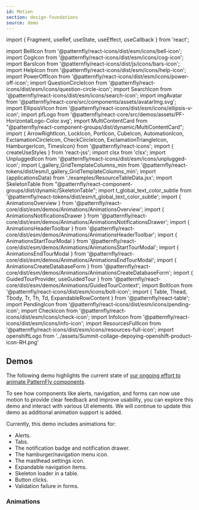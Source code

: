 ```yaml
---
id: Motion
section: design-foundations
source: demo
---
```


import { Fragment, useRef, useState, useEffect, useCallback } from 'react';

import BellIcon from '@patternfly/react-icons/dist/esm/icons/bell-icon';
import CogIcon from '@patternfly/react-icons/dist/esm/icons/cog-icon';
import BarsIcon from '@patternfly/react-icons/dist/js/icons/bars-icon';
import HelpIcon from '@patternfly/react-icons/dist/esm/icons/help-icon';
import PowerOffIcon from '@patternfly/react-icons/dist/esm/icons/power-off-icon';
import QuestionCircleIcon from '@patternfly/react-icons/dist/esm/icons/question-circle-icon';
import SearchIcon from '@patternfly/react-icons/dist/esm/icons/search-icon';
import imgAvatar from '@patternfly/react-core/src/components/assets/avatarImg.svg';
import EllipsisVIcon from '@patternfly/react-icons/dist/esm/icons/ellipsis-v-icon';
import pfLogo from '@patternfly/react-core/src/demos/assets/PF-HorizontalLogo-Color.svg';
import MultiContentCard from "@patternfly/react-component-groups/dist/dynamic/MultiContentCard";
import { ArrowRightIcon, LockIcon, PortIcon, CubeIcon, AutomationIcon, ExclamationCircleIcon, CheckCircleIcon, ExclamationTriangleIcon, HamburgerIcon, TimesIcon} from '@patternfly/react-icons';
import { createUseStyles } from 'react-jss';
import clsx from 'clsx';
import UnpluggedIcon from '@patternfly/react-icons/dist/esm/icons/unplugged-icon';
import l_gallery_GridTemplateColumns_min from '@patternfly/react-tokens/dist/esm/l_gallery_GridTemplateColumns_min';
import {applicationsData} from './examples/ResourceTableData.jsx';
import SkeletonTable from "@patternfly/react-component-groups/dist/dynamic/SkeletonTable";
import t_global_text_color_subtle from '@patternfly/react-tokens/dist/esm/t_global_text_color_subtle';
import { AnimationsOverview } from '@patternfly/react-core/dist/esm/demos/Animations/AnimationsOverview';
import { AnimationsNotificationsDrawer } from '@patternfly/react-core/dist/esm/demos/Animations/AnimationsNotificationsDrawer';
import { AnimationsHeaderToolbar } from '@patternfly/react-core/dist/esm/demos/Animations/AnimationsHeaderToolbar';
import { AnimationsStartTourModal } from '@patternfly/react-core/dist/esm/demos/Animations/AnimationsStartTourModal';
import { AnimationsEndTourModal } from '@patternfly/react-core/dist/esm/demos/Animations/AnimationsEndTourModal';
import { AnimationsCreateDatabaseForm } from '@patternfly/react-core/dist/esm/demos/Animations/AnimationsCreateDatabaseForm';
import { GuidedTourProvider, useGuidedTour } from '@patternfly/react-core/dist/esm/demos/Animations/GuidedTourContext';
import BoltIcon from '@patternfly/react-icons/dist/esm/icons/bolt-icon';
import { Table, Thead, Tbody, Tr, Th, Td, ExpandableRowContent } from '@patternfly/react-table';
import PendingIcon from '@patternfly/react-icons/dist/esm/icons/pending-icon';
import CheckIcon from '@patternfly/react-icons/dist/esm/icons/check-icon';
import InfoIcon from '@patternfly/react-icons/dist/esm/icons/info-icon';
import ResourcesFullIcon from '@patternfly/react-icons/dist/esm/icons/resources-full-icon';
import openshiftLogo from '../assets/Summit-collage-depoying-openshift-product-icon-RH.png'




## Demos

The following demo highlights the current state of [our ongoing effort to animate PatternFly components](https://github.com/orgs/patternfly/projects/7/views/66).

To see how components like alerts, navigation, and forms can now use motion to provide clear feedback and improve usability, you can explore this demo and interact with various UI elements. We will continue to update this demo as additional animation support is added.

Currently, this demo includes animations for:

* Alerts.
* Tabs.
* The notification badge and notification drawer.
* The hamburger/navigation menu icon.
* The masthead settings icon.
* Expandable navigation items.
* Skeleton loader in a table.
* Button clicks.
* Validation failure in forms.

### Animations

```js file="./examples/Animations.tsx" isFullscreen
```

